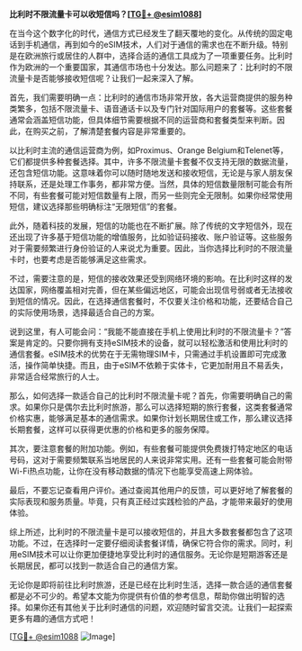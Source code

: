 **比利时不限流量卡可以收短信吗？[[TG💪+ @esim1088](https://t.me/s/esim1088)]**

在当今这个数字化的时代，通信方式已经发生了翻天覆地的变化。从传统的固定电话到手机通信，再到如今的eSIM技术，人们对于通信的需求也在不断升级。特别是在欧洲旅行或居住的人群中，选择合适的通信工具成为了一项重要任务。比利时作为欧洲的一个重要国家，其通信市场也十分发达。那么问题来了：比利时的不限流量卡是否能够接收短信呢？让我们一起来深入了解。

首先，我们需要明确一点：比利时的通信市场非常开放，各大运营商提供的服务种类繁多，包括不限流量卡、语音通话卡以及专门针对国际用户的套餐等。这些套餐通常会涵盖短信功能，但具体细节需要根据不同的运营商和套餐类型来判断。因此，在购买之前，了解清楚套餐内容是非常重要的。

以比利时主流的通信运营商为例，如Proximus、Orange Belgium和Telenet等，它们都提供多种套餐选择。其中，许多不限流量卡套餐不仅支持无限的数据流量，还包含短信功能。这意味着你可以随时随地发送和接收短信，无论是与家人朋友保持联系，还是处理工作事务，都非常方便。当然，具体的短信数量限制可能会有所不同，有些套餐可能对短信数量有上限，而另一些则完全无限制。如果你经常使用短信，建议选择那些明确标注“无限短信”的套餐。

此外，随着科技的发展，短信的功能也在不断扩展。除了传统的文字短信外，现在还出现了许多基于短信功能的增值服务，比如验证码接收、账户验证等。这些服务对于需要频繁进行身份验证的人来说尤为重要。因此，当你选择比利时的不限流量卡时，也要考虑是否能够满足这些需求。

不过，需要注意的是，短信的接收效果还受到网络环境的影响。在比利时这样的发达国家，网络覆盖相对完善，但在某些偏远地区，可能会出现信号弱或者无法接收到短信的情况。因此，在选择通信套餐时，不仅要关注价格和功能，还要结合自己的实际使用场景，选择最适合自己的方案。

说到这里，有人可能会问：“我能不能直接在手机上使用比利时的不限流量卡？”答案是肯定的。只要你拥有支持eSIM技术的设备，就可以轻松激活和使用比利时的通信套餐。eSIM技术的优势在于无需物理SIM卡，只需通过手机设置即可完成激活，操作简单快捷。而且，由于eSIM不依赖于实体卡，它更加耐用且不易丢失，非常适合经常旅行的人士。

那么，如何选择一款适合自己的比利时不限流量卡呢？首先，你需要明确自己的需求。如果你只是偶尔去比利时旅游，那么可以选择短期的旅行套餐，这类套餐通常价格实惠，能够满足基本的通信需求。如果你计划长期居住或工作，那么建议选择长期套餐，这样可以获得更优惠的价格和更多的服务保障。

其次，要注意套餐的附加功能。例如，有些套餐可能提供免费拨打特定地区的电话号码，这对于需要频繁联系当地居民的人来说非常实用。还有一些套餐可能会附带Wi-Fi热点功能，让你在没有移动数据的情况下也能享受高速上网体验。

最后，不要忘记查看用户评价。通过查阅其他用户的反馈，可以更好地了解套餐的实际表现和服务质量。毕竟，只有真正经过实践检验的产品，才能带来最好的使用体验。

综上所述，比利时的不限流量卡是可以接收短信的，并且大多数套餐都包含了这项功能。不过，在选择时一定要仔细阅读套餐详情，确保它符合你的需求。同时，利用eSIM技术可以让你更加便捷地享受比利时的通信服务。无论你是短期游客还是长期居民，都可以找到一款适合自己的通信方案。

无论你是即将前往比利时旅游，还是已经在比利时生活，选择一款合适的通信套餐都是必不可少的。希望本文能为你提供有价值的参考信息，帮助你做出明智的选择。如果你还有其他关于比利时通信的问题，欢迎随时留言交流。让我们一起探索更多有趣的通信方式吧！

[[TG💪+ @esim1088](https://t.me/s/esim1088) ![Image](https://i.postimg.cc/4NQfJmqS/Snipaste-2025-05-13-00-14-12.png)]
